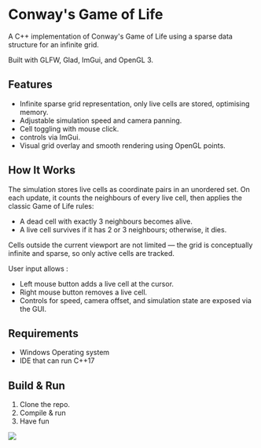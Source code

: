 # Conway's Game of Life

A C++ implementation of Conway's Game of Life using a sparse data structure for an infinite grid. 

Built with GLFW, Glad, ImGui, and OpenGL 3.

## Features

- Infinite sparse grid representation, only live cells are stored, optimising memory.
- Adjustable simulation speed and camera panning.
- Cell toggling with mouse click.
- controls via ImGui.
- Visual grid overlay and smooth rendering using OpenGL points.

## How It Works

The simulation stores live cells as coordinate pairs in an unordered set. On each update, it counts the neighbours of every live cell, then applies the classic Game of Life rules:

- A dead cell with exactly 3 neighbours becomes alive.
- A live cell survives if it has 2 or 3 neighbours; otherwise, it dies.

Cells outside the current viewport are not limited — the grid is conceptually infinite and sparse, so only active cells are tracked.

User input allows :
- Left mouse button adds a live cell at the cursor.
- Right mouse button removes a live cell.
- Controls for speed, camera offset, and simulation state are exposed via the GUI.

## Requirements

- Windows Operating system
- IDE that can run C++17

## Build & Run

1. Clone the repo.
2. Compile & run
3. Have fun

![](https://github.com/Loris-Moreau/Game-of-Life/blob/tree/main/Images/GliderGun.gif)
